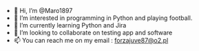 - 👋 Hi, I’m @Maro1897
- 👀 I’m interested in programming in Python and playing football.
- 🌱 I’m currently learning Python and Jira
- 💞️ I’m looking to collaborate on testing app and software
- 📫 You can reach me on my email : forzajuve87@o2.pl

<!---
Maro1897/Maro1897 is a ✨ special ✨ repository because its `README.md` (this file) appears on your GitHub profile.
You can click the Preview link to take a look at your changes.
--->
